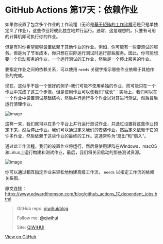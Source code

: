 # GitHub Actions 第17天：依赖作业


如果你设置了包含多个作业的工作流程（无论是[基于矩阵的工作流程](https://qiwihui.com/qiwihui-blog-85/)还是只是单独定义了作业），这些作业将彼此独立地并行运行。通常，这是理想的。只要有可用的计算机即可执行你的作业。

但是有时你希望能够设置依赖于其他作业的作业。例如，你可能有一些要测试的服务。但是为了节省成本，你只想在实际运行测试时运行那些服务。因此，你可能想要一个启动服务的作业，一个运行测试的工作业，然后是一个停止服务的作业。

要指定作业之间的依赖关系，可以使用 `needs` 关键字指示哪些作业依赖于其他作业的完成。

<!--more-->

<script src="https://gist.github.com/ethomson/1b52ca3b472b10a16972414f96c474fb.js"></script>

现在，这似乎不是一个很好的例子–我们可能不使用单独的作业，而可能只在一个作业中完成了这三个步骤。但是使用作业可以使我们“成长”：实际上，我们可以在一个作业中设置测试基础结构，然后并行运行多个作业以对其进行测试，然后最后运行清理作业。

![image](https://user-images.githubusercontent.com/3297411/79037364-c380d300-7c02-11ea-9bcb-682b6f1bd2b1.png)

这样一来，我们就可以在多个平台上并行运行测试作业，并通过设置将这些作业预定下来，然后停止作业。我们可以通过定义我们的安装作业，然后定义依赖于它的许多作业，然后依赖于这些作业的最终的工作。这通常称为“扇出”和“扇入”。

<script src="https://gist.github.com/ethomson/11febc97d2b41187f5cbb8ddaf9bfdce.js"></script>

通过此工作流程，我们的设置作业将运行，然后将使用矩阵在Windows，macOS和Linux上运行构建和测试作业，最后，我们将关闭启动的那些测试资源。

![image](https://user-images.githubusercontent.com/3297411/79037374-e3b09200-7c02-11ea-8618-5026cfdd9b63.png)

你可以通过相互指定作业来轻松地构建高级工作流， `needs` 以指定工作流的依赖关系图。

原文连接：https://www.edwardthomson.com/blog/github_actions_17_dependent_jobs.html

> GitHub repo: [qiwihui/blog](https://github.com/qiwihui/blog)
>
> Follow me: [@qiwihui](https://github.com/qiwihui)
>
> Site: [QIWIHUI](https://qiwihui.com)


[View on GitHub](https://github.com/qiwihui/blog/issues/100)


